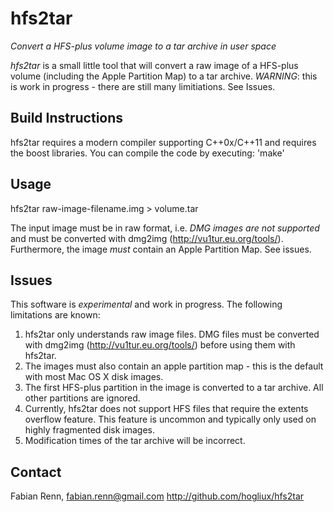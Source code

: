 hfs2tar
========

*Convert a HFS-plus volume image to a tar archive in user space*

*hfs2tar* is a small little tool that will convert a raw image of a HFS-plus volume (including the Apple Partition Map) to a tar archive. *WARNING*: this is work in progress - there are still many limitiations. See Issues.

Build Instructions
------------------
hfs2tar requires a modern compiler supporting C++0x/C++11 and requires the boost libraries. You can compile the code by executing: 'make'

Usage
-----
hfs2tar raw-image-filename.img > volume.tar

The input image must be in raw format, i.e. *DMG images are not supported* and must be converted with dmg2img (http://vu1tur.eu.org/tools/). Furthermore, the image *must* contain an Apple Partition Map. See issues.

Issues
------
This software is *experimental* and work in progress. The following limitations are known:

 1. hfs2tar only understands raw image files. DMG files must be converted with dmg2img (http://vu1tur.eu.org/tools/) before using them with hfs2tar.
 2. The images must also contain an apple partition map - this is the default with most Mac OS X disk images.
 3. The first HFS-plus partition in the image is converted to a tar archive. All other partitions are ignored.
 4. Currently, hfs2tar does not support HFS files that require the extents overflow feature. This feature is uncommon and typically only used on highly fragmented disk images.
 5. Modification times of the tar archive will be incorrect.

Contact
-------
Fabian Renn, fabian.renn@gmail.com
http://github.com/hogliux/hfs2tar
